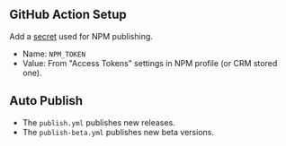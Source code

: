 ## GitHub Action Setup

Add a [secret](https://docs.github.com/en/actions/security-guides/encrypted-secrets#creating-encrypted-secrets-for-a-repository) used for NPM publishing.
* Name: `NPM_TOKEN`
* Value: From "Access Tokens" settings in NPM profile (or CRM stored one).

## Auto Publish
* The `publish.yml` publishes new releases.
* The `publish-beta.yml` publishes new beta versions.
